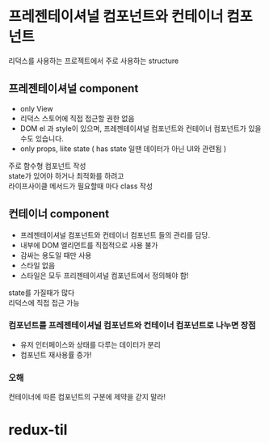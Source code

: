 # 프레젠테이셔널 컴포넌트와 컨테이너 컴포넌트  

리덕스를 사용하는 프로젝트에서 주로 사용하는 structure


## 프레젠테이셔널 component
- only View  
- 리덕스 스토어에 직접 접근할 권한 없음  
- DOM el 과 style이 있으며, 프레젠테이셔널 컴포넌트와 컨테이너 컴포넌트가 있을 수도 있습니다.
- only props, liite state ( has state 일땐 데이터가 아닌 UI와 관련됨 )
  
주로 함수형 컴포넌트 작성  
state가 있어야 하거나 최적화를 하려고  
라이프사이클 메서드가 필요할때 마다 class 작성




## 컨테이너 component

- 프레젠테이셔널 컴포넌트와 컨테이너 컴포넌트 들의 관리를 담당.
- 내부에 DOM 엘리먼트를 직접적으로 사용 불가
- 감싸는 용도일 때만 사용
- 스타일 없음
- 스타일은 모두 프리젠테이셔널 컴포넌트에서 정의해야 함!

state를 가질때가 많다  
리덕스에 직접 접근 가능 


### 컴포넌트를 프레젠테이셔널 컴포넌트와 컨테이너 컴포넌트로 나누면 장점
- 유저 인터페이스와 상태를 다루는 데이터가 분리
- 컴포넌트 재사용률 증가!

### 오해
컨테이너에 따른 컴포넌트의 구분에 제약을 갇지 말라!



# redux-til
